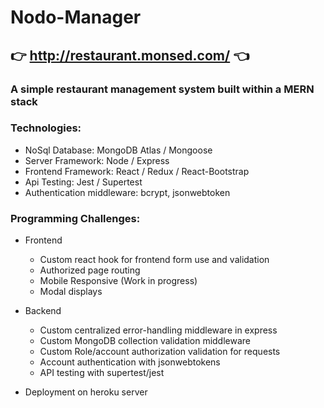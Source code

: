 # Nodo-Manager

## 👉 http://restaurant.monsed.com/ 👈

### A simple restaurant management system built within a MERN stack

### Technologies:

- NoSql Database: MongoDB Atlas / Mongoose
- Server Framework: Node / Express
- Frontend Framework: React / Redux / React-Bootstrap
- Api Testing: Jest / Supertest
- Authentication middleware: bcrypt, jsonwebtoken

### Programming Challenges:

- Frontend
    - Custom react hook for frontend form use and validation
    - Authorized page routing
    - Mobile Responsive (Work in progress)
    - Modal displays

- Backend
    - Custom centralized error-handling middleware in express
    - Custom MongoDB collection validation middleware
    - Custom Role/account authorization validation for requests
    - Account authentication with jsonwebtokens
    - API testing with supertest/jest

- Deployment on heroku server
